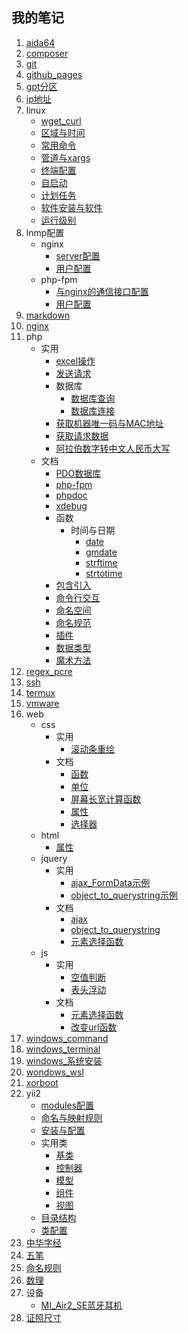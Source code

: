 ## 我的笔记
1. [aida64](./index.html?title=/md/aida64)
1. [composer](./index.html?title=/md/composer)
1. [git](./index.html?title=/md/git)
1. [github_pages](./index.html?title=/md/github_pages)
1. [gpt分区](./index.html?title=/md/gpt分区)
1. [ip地址](./index.html?title=/md/ip地址)
1. linux
    * [wget_curl](./index.html?title=/md/linux/wget_curl)
    * [区域与时间](./index.html?title=/md/linux/区域与时间)
    * [常用命令](./index.html?title=/md/linux/常用命令)
    * [管道与xargs](./index.html?title=/md/linux/管道与xargs)
    * [终端配置](./index.html?title=/md/linux/终端配置)
    * [自启动](./index.html?title=/md/linux/自启动)
    * [计划任务](./index.html?title=/md/linux/计划任务)
    * [软件安装与软件](./index.html?title=/md/linux/软件安装与软件)
    * [运行级别](./index.html?title=/md/linux/运行级别)
1. lnmp配置
    * nginx
        * [server配置](./index.html?title=/md/lnmp配置/nginx/server配置)
        * [用户配置](./index.html?title=/md/lnmp配置/nginx/用户配置)
    * php-fpm
        * [与nginx的通信接口配置](./index.html?title=/md/lnmp配置/php-fpm/与nginx的通信接口配置)
        * [用户配置](./index.html?title=/md/lnmp配置/php-fpm/用户配置)
1. [markdown](./index.html?title=/md/markdown)
1. [nginx](./index.html?title=/md/nginx)
1. php
    * 实用
        * [excel操作](./index.html?title=/md/php/实用/excel操作)
        * [发送请求](./index.html?title=/md/php/实用/发送请求)
        * 数据库
            * [数据库查询](./index.html?title=/md/php/实用/数据库/数据库查询)
            * [数据库连接](./index.html?title=/md/php/实用/数据库/数据库连接)
        * [获取机器唯一码与MAC地址](./index.html?title=/md/php/实用/获取机器唯一码与MAC地址)
        * [获取请求数据](./index.html?title=/md/php/实用/获取请求数据)
        * [阿拉伯数字转中文人民币大写](./index.html?title=/md/php/实用/阿拉伯数字转中文人民币大写)
    * 文档
        * [PDO数据库](./index.html?title=/md/php/文档/PDO数据库)
        * [php-fpm](./index.html?title=/md/php/文档/php-fpm)
        * [phpdoc](./index.html?title=/md/php/文档/phpdoc)
        * [xdebug](./index.html?title=/md/php/文档/xdebug)
        * 函数
            * 时间与日期
                * [date](./index.html?title=/md/php/文档/函数/时间与日期/date)
                * [gmdate](./index.html?title=/md/php/文档/函数/时间与日期/gmdate)
                * [strftime](./index.html?title=/md/php/文档/函数/时间与日期/strftime)
                * [strtotime](./index.html?title=/md/php/文档/函数/时间与日期/strtotime)
        * [包含引入](./index.html?title=/md/php/文档/包含引入)
        * [命令行交互](./index.html?title=/md/php/文档/命令行交互)
        * [命名空间](./index.html?title=/md/php/文档/命名空间)
        * [命名规范](./index.html?title=/md/php/文档/命名规范)
        * [插件](./index.html?title=/md/php/文档/插件)
        * [数据类型](./index.html?title=/md/php/文档/数据类型)
        * [魔术方法](./index.html?title=/md/php/文档/魔术方法)
1. [regex_pcre](./index.html?title=/md/regex_pcre)
1. [ssh](./index.html?title=/md/ssh)
1. [termux](./index.html?title=/md/termux)
1. [vmware](./index.html?title=/md/vmware)
1. web
    * css
        * 实用
            * [滚动条重绘](./index.html?title=/md/web/css/实用/滚动条重绘)
        * 文档
            * [函数](./index.html?title=/md/web/css/文档/函数)
            * [单位](./index.html?title=/md/web/css/文档/单位)
            * [屏幕长宽计算函数](./index.html?title=/md/web/css/文档/屏幕长宽计算函数)
            * [属性](./index.html?title=/md/web/css/文档/属性)
            * [选择器](./index.html?title=/md/web/css/文档/选择器)
    * html
        * [属性](./index.html?title=/md/web/html/属性)
    * jquery
        * 实用
            * [ajax_FormData示例](./index.html?title=/md/web/jquery/实用/ajax_FormData示例)
            * [object_to_querystring示例](./index.html?title=/md/web/jquery/实用/object_to_querystring示例)
        * 文档
            * [ajax](./index.html?title=/md/web/jquery/文档/ajax)
            * [object_to_querystring](./index.html?title=/md/web/jquery/文档/object_to_querystring)
            * [元素选择函数](./index.html?title=/md/web/jquery/文档/元素选择函数)
    * js
        * 实用
            * [空值判断](./index.html?title=/md/web/js/实用/空值判断)
            * [表头浮动](./index.html?title=/md/web/js/实用/表头浮动)
        * 文档
            * [元素选择函数](./index.html?title=/md/web/js/文档/元素选择函数)
            * [改变url函数](./index.html?title=/md/web/js/文档/改变url函数)
1. [windows_command](./index.html?title=/md/windows_command)
1. [windows_terminal](./index.html?title=/md/windows_terminal)
1. [windows_系统安装](./index.html?title=/md/windows_系统安装)
1. [wondows_wsl](./index.html?title=/md/wondows_wsl)
1. [xorboot](./index.html?title=/md/xorboot)
1. yii2
    * [modules配置](./index.html?title=/md/yii2/modules配置)
    * [命名与映射规则](./index.html?title=/md/yii2/命名与映射规则)
    * [安装与配置](./index.html?title=/md/yii2/安装与配置)
    * 实用类
        * [基类](./index.html?title=/md/yii2/实用类/基类)
        * [控制器](./index.html?title=/md/yii2/实用类/控制器)
        * [模型](./index.html?title=/md/yii2/实用类/模型)
        * [组件](./index.html?title=/md/yii2/实用类/组件)
        * [视图](./index.html?title=/md/yii2/实用类/视图)
    * [目录结构](./index.html?title=/md/yii2/目录结构)
    * [类配置](./index.html?title=/md/yii2/类配置)
1. [中华字经](./index.html?title=/md/中华字经)
1. [五笔](./index.html?title=/md/五笔)
1. [命名规则](./index.html?title=/md/命名规则)
1. [数理](./index.html?title=/md/数理)
1. 设备
    * [MI_Air2_SE蓝牙耳机](./index.html?title=/md/设备/MI_Air2_SE蓝牙耳机)
1. [证照尺寸](./index.html?title=/md/证照尺寸)
